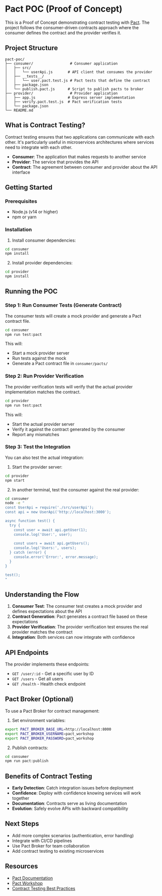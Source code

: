 # Pact POC (Proof of Concept)

This is a Proof of Concept demonstrating contract testing with [Pact](https://pact.io/). The project follows the consumer-driven contracts approach where the consumer defines the contract and the provider verifies it.

## Project Structure

```
pact-poc/
├── consumer/                 # Consumer application
│   ├── src/
│   │   └── userApi.js       # API client that consumes the provider
│   ├── __tests__/
│   │   └── user.pact.test.js # Pact tests that define the contract
│   ├── package.json
│   └── publish.pact.js      # Script to publish pacts to broker
├── provider/                 # Provider application
│   ├── app.js               # Express server implementation
│   ├── verify.pact.test.js  # Pact verification tests
│   └── package.json
└── README.md
```

## What is Contract Testing?

Contract testing ensures that two applications can communicate with each other. It's particularly useful in microservices architectures where services need to integrate with each other.

- **Consumer**: The application that makes requests to another service
- **Provider**: The service that provides the API
- **Contract**: The agreement between consumer and provider about the API interface

## Getting Started

### Prerequisites

- Node.js (v14 or higher)
- npm or yarn

### Installation

1. Install consumer dependencies:
```bash
cd consumer
npm install
```

2. Install provider dependencies:
```bash
cd provider
npm install
```

## Running the POC

### Step 1: Run Consumer Tests (Generate Contract)

The consumer tests will create a mock provider and generate a Pact contract file.

```bash
cd consumer
npm run test:pact
```

This will:
- Start a mock provider server
- Run tests against the mock
- Generate a Pact contract file in `consumer/pacts/`

### Step 2: Run Provider Verification

The provider verification tests will verify that the actual provider implementation matches the contract.

```bash
cd provider
npm run test:pact
```

This will:
- Start the actual provider server
- Verify it against the contract generated by the consumer
- Report any mismatches

### Step 3: Test the Integration

You can also test the actual integration:

1. Start the provider server:
```bash
cd provider
npm start
```

2. In another terminal, test the consumer against the real provider:
```bash
cd consumer
node -e "
const UserApi = require('./src/userApi');
const api = new UserApi('http://localhost:3000');

async function test() {
  try {
    const user = await api.getUser(1);
    console.log('User:', user);
    
    const users = await api.getUsers();
    console.log('Users:', users);
  } catch (error) {
    console.error('Error:', error.message);
  }
}

test();
"
```

## Understanding the Flow

1. **Consumer Test**: The consumer test creates a mock provider and defines expectations about the API
2. **Contract Generation**: Pact generates a contract file based on these expectations
3. **Provider Verification**: The provider verification test ensures the real provider matches the contract
4. **Integration**: Both services can now integrate with confidence

## API Endpoints

The provider implements these endpoints:

- `GET /user/:id` - Get a specific user by ID
- `GET /users` - Get all users
- `GET /health` - Health check endpoint

## Pact Broker (Optional)

To use a Pact Broker for contract management:

1. Set environment variables:
```bash
export PACT_BROKER_BASE_URL=http://localhost:8000
export PACT_BROKER_USERNAME=pact_workshop
export PACT_BROKER_PASSWORD=pact_workshop
```

2. Publish contracts:
```bash
cd consumer
npm run pact:publish
```

## Benefits of Contract Testing

- **Early Detection**: Catch integration issues before deployment
- **Confidence**: Deploy with confidence knowing services will work together
- **Documentation**: Contracts serve as living documentation
- **Evolution**: Safely evolve APIs with backward compatibility

## Next Steps

- Add more complex scenarios (authentication, error handling)
- Integrate with CI/CD pipelines
- Use Pact Broker for team collaboration
- Add contract testing to existing microservices

## Resources

- [Pact Documentation](https://docs.pact.io/)
- [Pact Workshop](https://github.com/pact-foundation/pact-workshop-js)
- [Contract Testing Best Practices](https://docs.pact.io/best_practices)